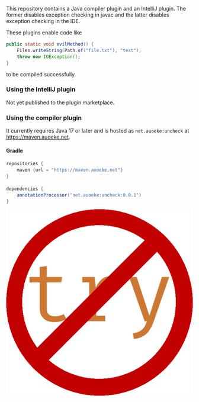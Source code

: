 This repository contains a Java compiler plugin and an IntelliJ plugin.
The former disables exception checking in javac and the latter disables exception checking in the IDE.

These plugins enable code like
```java
public static void evilMethod() {
    Files.writeString(Path.of("file.txt"), "text");
    throw new IOException();
}
```
to be compiled successfully.

### Using the IntelliJ plugin
Not yet published to the plugin marketplace.

### Using the compiler plugin
It currently requires Java 17 or later and is hosted as `net.auoeke:uncheck` at https://maven.auoeke.net.

#### Gradle
```groovy
repositories {
    maven {url = "https://maven.auoeke.net"}
}

dependencies {
    annotationProcessor("net.auoeke:uncheck:0.0.1")
}
```

![](idea/resources/icon.png)
